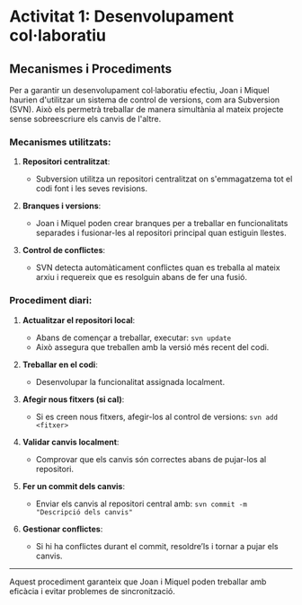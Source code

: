 
# Activitat 1: Desenvolupament col·laboratiu

## Mecanismes i Procediments
Per a garantir un desenvolupament col·laboratiu efectiu, Joan i Miquel haurien d'utilitzar un sistema de control de versions, com ara Subversion (SVN). Això els permetrà treballar de manera simultània al mateix projecte sense sobreescriure els canvis de l'altre.

### Mecanismes utilitzats:
1. **Repositori centralitzat**:
   - Subversion utilitza un repositori centralitzat on s'emmagatzema tot el codi font i les seves revisions.

2. **Branques i versions**:
   - Joan i Miquel poden crear branques per a treballar en funcionalitats separades i fusionar-les al repositori principal quan estiguin llestes.

3. **Control de conflictes**:
   - SVN detecta automàticament conflictes quan es treballa al mateix arxiu i requereix que es resolguin abans de fer una fusió.

### Procediment diari:
1. **Actualitzar el repositori local**:
   - Abans de començar a treballar, executar: `svn update`
   - Això assegura que treballen amb la versió més recent del codi.

2. **Treballar en el codi**:
   - Desenvolupar la funcionalitat assignada localment.

3. **Afegir nous fitxers (si cal)**:
   - Si es creen nous fitxers, afegir-los al control de versions: `svn add <fitxer>`

4. **Validar canvis localment**:
   - Comprovar que els canvis són correctes abans de pujar-los al repositori.

5. **Fer un commit dels canvis**:
   - Enviar els canvis al repositori central amb: `svn commit -m "Descripció dels canvis"`

6. **Gestionar conflictes**:
   - Si hi ha conflictes durant el commit, resoldre’ls i tornar a pujar els canvis.

---

Aquest procediment garanteix que Joan i Miquel poden treballar amb eficàcia i evitar problemes de sincronització.
